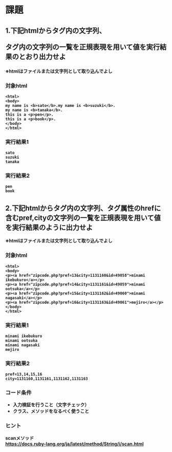 # 課題

## 1.下記htmlから<b>タグ内の文字列、<p>タグ内の文字列の一覧を正規表現を用いて値を実行結果のとおり出力せよ
※htmlはファイルまたは文字列として取り込んでよし

### 対象html

```
<html>
<body>
my name is <b>sato</b>.my name is <b>suzuki</b>.
my name is <b>tanaka</b>.
this is a <p>pen</p>.
this is a <p>book</p>.
</body>
</html>
```

### 実行結果1 
```
sato
suzuki
tanaka
```

### 実行結果2 
```
pen
book
```

## 2.下記htmlから<a>タグ内の文字列、<a>タグ属性のhrefに含むpref,cityの文字列の一覧を正規表現を用いて値を実行結果のように出力せよ
※htmlはファイルまたは文字列として取り込んでよし

### 対象html

```
<html>
<body>
<p><a href="zipcode.php?pref=13&city=1131160&id=49058">minami ikebukuro</a></p>
<p><a href="zipcode.php?pref=14&city=1131161&id=49059">minami ootsuka</a></p>
<p><a href="zipcode.php?pref=15&city=1131162&id=49060">minami nagasaki</a></p>
<p><a href="zipcode.php?pref=16&city=1131163&id=49061">mejiro</a></p>
</body>
</html>
```

### 実行結果1

```
minami ikebukuro
minami ootsuka
minami nagasaki
mejiro
```

### 実行結果2

```
pref=13,14,15,16
city=1131160,1131161,1131162,1131163
```

### コード条件
- 入力検証を行うこと（文字チェック）
- クラス、メソッドをなるべく使うこと

### ヒント
scanメソッド  
https://docs.ruby-lang.org/ja/latest/method/String/i/scan.html



